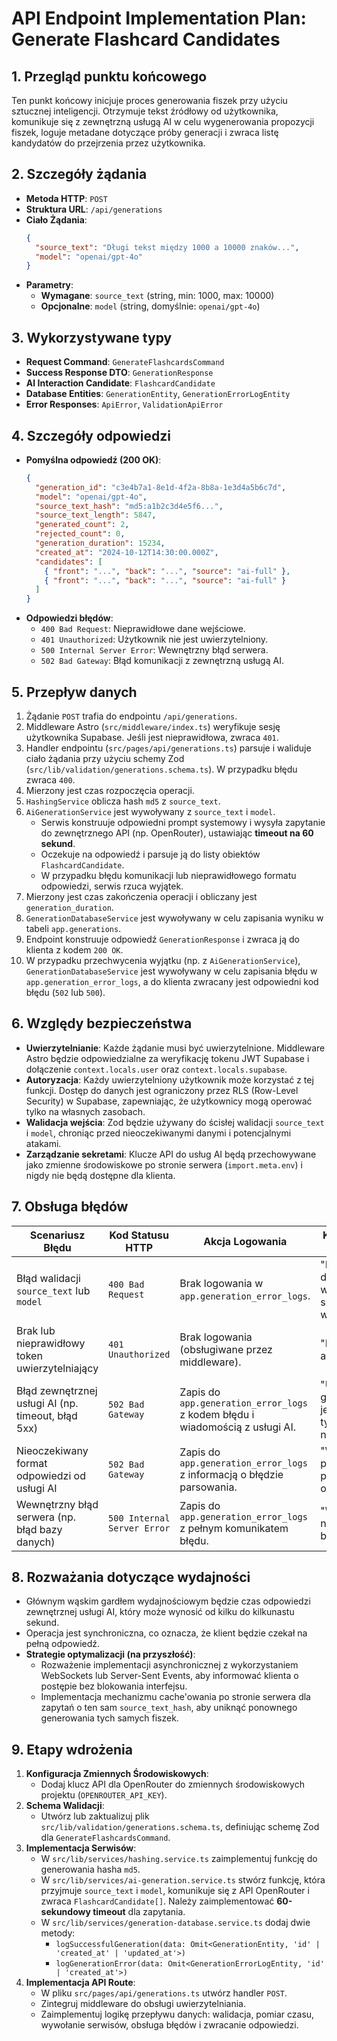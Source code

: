 # API Endpoint Implementation Plan: Generate Flashcard Candidates

## 1. Przegląd punktu końcowego
Ten punkt końcowy inicjuje proces generowania fiszek przy użyciu sztucznej inteligencji. Otrzymuje tekst źródłowy od użytkownika, komunikuje się z zewnętrzną usługą AI w celu wygenerowania propozycji fiszek, loguje metadane dotyczące próby generacji i zwraca listę kandydatów do przejrzenia przez użytkownika.

## 2. Szczegóły żądania
-   **Metoda HTTP**: `POST`
-   **Struktura URL**: `/api/generations`
-   **Ciało Żądania**:
    ```json
    {
      "source_text": "Długi tekst między 1000 a 10000 znaków...",
      "model": "openai/gpt-4o"
    }
    ```
-   **Parametry**:
    -   **Wymagane**: `source_text` (string, min: 1000, max: 10000)
    -   **Opcjonalne**: `model` (string, domyślnie: `openai/gpt-4o`)

## 3. Wykorzystywane typy
-   **Request Command**: `GenerateFlashcardsCommand`
-   **Success Response DTO**: `GenerationResponse`
-   **AI Interaction Candidate**: `FlashcardCandidate`
-   **Database Entities**: `GenerationEntity`, `GenerationErrorLogEntity`
-   **Error Responses**: `ApiError`, `ValidationApiError`

## 4. Szczegóły odpowiedzi
-   **Pomyślna odpowiedź (200 OK)**:
    ```json
    {
      "generation_id": "c3e4b7a1-8e1d-4f2a-8b8a-1e3d4a5b6c7d",
      "model": "openai/gpt-4o",
      "source_text_hash": "md5:a1b2c3d4e5f6...",
      "source_text_length": 5847,
      "generated_count": 2,
      "rejected_count": 0,
      "generation_duration": 15234,
      "created_at": "2024-10-12T14:30:00.000Z",
      "candidates": [
        { "front": "...", "back": "...", "source": "ai-full" },
        { "front": "...", "back": "...", "source": "ai-full" }
      ]
    }
    ```
-   **Odpowiedzi błędów**:
    -   `400 Bad Request`: Nieprawidłowe dane wejściowe.
    -   `401 Unauthorized`: Użytkownik nie jest uwierzytelniony.
    -   `500 Internal Server Error`: Wewnętrzny błąd serwera.
    -   `502 Bad Gateway`: Błąd komunikacji z zewnętrzną usługą AI.

## 5. Przepływ danych
1.  Żądanie `POST` trafia do endpointu `/api/generations`.
2.  Middleware Astro (`src/middleware/index.ts`) weryfikuje sesję użytkownika Supabase. Jeśli jest nieprawidłowa, zwraca `401`.
3.  Handler endpointu (`src/pages/api/generations.ts`) parsuje i waliduje ciało żądania przy użyciu schemy Zod (`src/lib/validation/generations.schema.ts`). W przypadku błędu zwraca `400`.
4.  Mierzony jest czas rozpoczęcia operacji.
5.  `HashingService` oblicza hash `md5` z `source_text`.
6.  `AiGenerationService` jest wywoływany z `source_text` i `model`.
    -   Serwis konstruuje odpowiedni prompt systemowy i wysyła zapytanie do zewnętrznego API (np. OpenRouter), ustawiając **timeout na 60 sekund**.
    -   Oczekuje na odpowiedź i parsuje ją do listy obiektów `FlashcardCandidate`.
    -   W przypadku błędu komunikacji lub nieprawidłowego formatu odpowiedzi, serwis rzuca wyjątek.
7.  Mierzony jest czas zakończenia operacji i obliczany jest `generation_duration`.
8.  `GenerationDatabaseService` jest wywoływany w celu zapisania wyniku w tabeli `app.generations`.
9.  Endpoint konstruuje odpowiedź `GenerationResponse` i zwraca ją do klienta z kodem `200 OK`.
10. W przypadku przechwycenia wyjątku (np. z `AiGenerationService`), `GenerationDatabaseService` jest wywoływany w celu zapisania błędu w `app.generation_error_logs`, a do klienta zwracany jest odpowiedni kod błędu (`502` lub `500`).

## 6. Względy bezpieczeństwa
-   **Uwierzytelnianie**: Każde żądanie musi być uwierzytelnione. Middleware Astro będzie odpowiedzialne za weryfikację tokenu JWT Supabase i dołączenie `context.locals.user` oraz `context.locals.supabase`.
-   **Autoryzacja**: Każdy uwierzytelniony użytkownik może korzystać z tej funkcji. Dostęp do danych jest ograniczony przez RLS (Row-Level Security) w Supabase, zapewniając, że użytkownicy mogą operować tylko na własnych zasobach.
-   **Walidacja wejścia**: Zod będzie używany do ścisłej walidacji `source_text` i `model`, chroniąc przed nieoczekiwanymi danymi i potencjalnymi atakami.
-   **Zarządzanie sekretami**: Klucze API do usług AI będą przechowywane jako zmienne środowiskowe po stronie serwera (`import.meta.env`) i nigdy nie będą dostępne dla klienta.

## 7. Obsługa błędów
| Scenariusz Błędu                                       | Kod Statusu HTTP | Akcja Logowania                                                                          | Komunikat dla Użytkownika                            |
| ------------------------------------------------------ | ------------------ | ---------------------------------------------------------------------------------------- | ---------------------------------------------------- |
| Błąd walidacji `source_text` lub `model`                 | `400 Bad Request`  | Brak logowania w `app.generation_error_logs`.                                          | "Nieprawidłowe dane wejściowe" z szczegółami walidacji. |
| Brak lub nieprawidłowy token uwierzytelniający        | `401 Unauthorized` | Brak logowania (obsługiwane przez middleware).                                         | "Brak autoryzacji."                                  |
| Błąd zewnętrznej usługi AI (np. timeout, błąd 5xx)     | `502 Bad Gateway`  | Zapis do `app.generation_error_logs` z kodem błędu i wiadomością z usługi AI. | "Usługa generowania jest tymczasowo niedostępna."    |
| Nieoczekiwany format odpowiedzi od usługi AI           | `502 Bad Gateway`  | Zapis do `app.generation_error_logs` z informacją o błędzie parsowania.                  | "Wystąpił błąd podczas przetwarzania odpowiedzi AI." |
| Wewnętrzny błąd serwera (np. błąd bazy danych)          | `500 Internal Server Error` | Zapis do `app.generation_error_logs` z pełnym komunikatem błędu.                       | "Wystąpił nieoczekiwany błąd serwera."               |

## 8. Rozważania dotyczące wydajności
-   Głównym wąskim gardłem wydajnościowym będzie czas odpowiedzi zewnętrznej usługi AI, który może wynosić od kilku do kilkunastu sekund.
-   Operacja jest synchroniczna, co oznacza, że klient będzie czekał na pełną odpowiedź.
-   **Strategie optymalizacji (na przyszłość)**:
    -   Rozważenie implementacji asynchronicznej z wykorzystaniem WebSockets lub Server-Sent Events, aby informować klienta o postępie bez blokowania interfejsu.
    -   Implementacja mechanizmu cache'owania po stronie serwera dla zapytań o ten sam `source_text_hash`, aby uniknąć ponownego generowania tych samych fiszek.

## 9. Etapy wdrożenia
1.  **Konfiguracja Zmiennych Środowiskowych**:
    -   Dodaj klucz API dla OpenRouter do zmiennych środowiskowych projektu (`OPENROUTER_API_KEY`).
2.  **Schema Walidacji**:
    -   Utwórz lub zaktualizuj plik `src/lib/validation/generations.schema.ts`, definiując schemę Zod dla `GenerateFlashcardsCommand`.
3.  **Implementacja Serwisów**:
    -   W `src/lib/services/hashing.service.ts` zaimplementuj funkcję do generowania hasha `md5`.
    -   W `src/lib/services/ai-generation.service.ts` stwórz funkcję, która przyjmuje `source_text` i `model`, komunikuje się z API OpenRouter i zwraca `FlashcardCandidate[]`. Należy zaimplementować **60-sekundowy timeout** dla zapytania.
    -   W `src/lib/services/generation-database.service.ts` dodaj dwie metody:
        -   `logSuccessfulGeneration(data: Omit<GenerationEntity, 'id' | 'created_at' | 'updated_at'>)`
        -   `logGenerationError(data: Omit<GenerationErrorLogEntity, 'id' | 'created_at'>)`
4.  **Implementacja API Route**:
    -   W pliku `src/pages/api/generations.ts` utwórz handler `POST`.
    -   Zintegruj middleware do obsługi uwierzytelniania.
    -   Zaimplementuj logikę przepływu danych: walidacja, pomiar czasu, wywołanie serwisów, obsługa błędów i zwracanie odpowiedzi.

